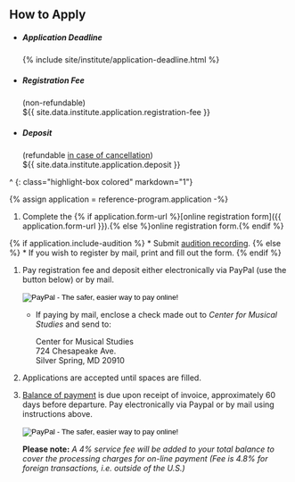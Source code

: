 ## How to Apply

* ##### Application Deadline
    <div>{% include site/institute/application-deadline.html %}</div>
* <h5>Registration Fee</h5>
    <div>(non-refundable)</div>
    <div>${{ site.data.institute.application.registration-fee }}</div>
* ##### Deposit
    <div>(refundable <a href="#cancellation-policy--refunds">in case of cancellation</a>)</div>
    <div>${{ site.data.institute.application.deposit }}</div>
^
{: class="highlight-box colored" markdown="1"}

{% assign application = reference-program.application -%}
1. Complete the {% if application.form-url %}[online registration form]({{ application.form-url }}).{% else %}online registration form.{% endif %}

{% if application.include-audition %}
    * Submit [audition recording](mailto:music@amalfi-festival.org).
{% else %}
    * If you wish to register by mail, print and fill out the form.
{% endif %}

1. Pay registration fee and deposit either electronically via PayPal (use the button below) or by mail.

    <form action="https://www.paypal.com/cgi-bin/webscr" method="post" target="_top">
    <input type="hidden" name="cmd" value="_s-xclick">
    <input type="hidden" name="hosted_button_id" value="V3ERVBU7KJCZL">
    <input type="image" src="https://www.paypalobjects.com/en_US/i/btn/btn_paynowCC_LG.gif" border="0" name="submit" alt="PayPal - The safer, easier way to pay online!">
    <img alt="" border="0" src="https://www.paypalobjects.com/en_US/i/scr/pixel.gif" width="1" height="1">
    </form>

    * If paying by mail, enclose a check made out to *Center for Musical Studies* and send to:

        <div class="address">Center for Musical Studies<br/>
        724 Chesapeake Ave.<br/>
        Silver Spring, MD 20910</div>

1. Applications are accepted until spaces are filled.

1. [Balance of payment](#balance-of-payment) is due upon receipt of invoice, approximately 60 days before departure. Pay electronically via Paypal or by mail using instructions above.

    <form action="https://www.paypal.com/cgi-bin/webscr" method="post" target="_top">
    <input type="hidden" name="cmd" value="_s-xclick">
    <input type="hidden" name="hosted_button_id" value="V3ERVBU7KJCZL">
    <input type="image" src="https://www.paypalobjects.com/en_US/i/btn/btn_paynowCC_LG.gif" border="0" name="submit" alt="PayPal - The safer, easier way to pay online!">
    <img alt="" border="0" src="https://www.paypalobjects.com/en_US/i/scr/pixel.gif" width="1" height="1">
    </form>

    **Please note:** *A 4% service fee will be added to your total balance to cover the processing charges for on-line payment (Fee is 4.8% for foreign transactions, i.e. outside of the U.S.)*